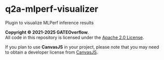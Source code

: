 # q2a-mlperf-visualizer
Plugin to visualize MLPerf inference results

**Copyright © 2021-2025 GATEOverflow**.  
All code in this repository is licensed under the [Apache 2.0 License](LICENSE.md).  

If you plan to use **CanvasJS** in your project, please note that you may need to obtain a developer license from [CanvasJS](https://canvasjs.com/).  
